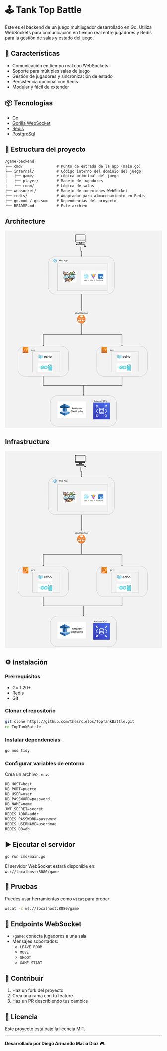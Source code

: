 # 🕹️ Tank Top Battle

Este es el backend de un juego multijugador desarrollado en Go. Utiliza WebSockets para comunicación en tiempo real entre jugadores y Redis para la gestión de salas y estado del juego.

## 🚀 Características

- Comunicación en tiempo real con WebSockets
- Soporte para múltiples salas de juego
- Gestión de jugadores y sincronización de estado
- Persistencia opcional con Redis
- Modular y fácil de extender

## 📦 Tecnologías

- [Go](https://golang.org/)
- [Gorilla WebSocket](https://github.com/gorilla/websocket)
- [Redis](https://redis.io/) 
- [PostgreSql](https://www.postgresql.org/)

## 📁 Estructura del proyecto

```
/game-backend
├── cmd/               # Punto de entrada de la app (main.go)
├── internal/          # Código interno del dominio del juego
│   ├── game/          # Lógica principal del juego
│   ├── player/        # Manejo de jugadores
│   └── room/          # Lógica de salas
├── websocket/         # Manejo de conexiones WebSocket
├── redis/             # Adaptador para almacenamiento en Redis
├── go.mod / go.sum    # Dependencias del proyecto
└── README.md          # Este archivo
```

## Architecture
![](assets/arquitecture.jpg)

## Infrastructure
![](assets/infra.jpg)

## ⚙️ Instalación

### Prerrequisitos

- Go 1.20+
- Redis 
- Git

### Clonar el repositorio

```bash
git clone https://github.com/thesrcielos/TopTankBattle.git
cd TopTankBattle
```

### Instalar dependencias

```bash
go mod tidy
```

### Configurar variables de entorno

Crea un archivo `.env`:

```env
DB_HOST=host
DB_PORT=puerto
DB_USER=user
DB_PASSWORD=password
DB_NAME=name
JWT_SECRET=secret
REDIS_ADDR=addr
REDIS_PASSWORD=password
REDIS_USERNAME=usernmae
REDIS_DB=db
```

## ▶️ Ejecutar el servidor

```bash
go run cmd/main.go
```

El servidor WebSocket estará disponible en:  
`ws://localhost:8080/game`

## 🧪 Pruebas

Puedes usar herramientas como `wscat` para probar:

```bash
wscat -c ws://localhost:8080/game
```

## 📌 Endpoints WebSocket

- `/game`: conecta jugadores a una sala
- Mensajes soportados:
  - `LEAVE_ROOM`
  - `MOVE`
  - `SHOOT`
  - `GAME_START`

## 🧱 Contribuir

1. Haz un fork del proyecto
2. Crea una rama con tu feature
3. Haz un PR describiendo tus cambios

## 📄 Licencia

Este proyecto está bajo la licencia MIT.

---

**Desarrollado por Diego Armando Macia Diaz 🎮**
